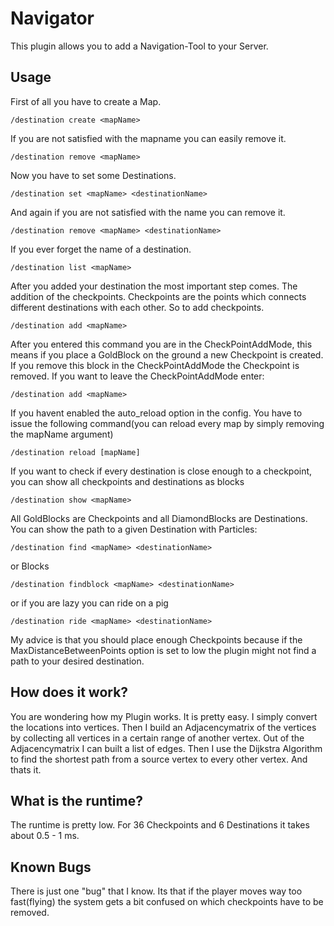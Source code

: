 # Navigator
This plugin allows you to add a Navigation-Tool to your Server.

## Usage
First of all you have to create a Map.
   ```
   /destination create <mapName>
   ```
If you are not satisfied with the mapname you can easily remove it.
   ```
   /destination remove <mapName>
   ```
Now you have to set some Destinations.
   ```
   /destination set <mapName> <destinationName>
   ```
And again if you are not satisfied with the name you can remove it.
   ```
   /destination remove <mapName> <destinationName>
   ```
If you ever forget the name of a destination.
   ```
   /destination list <mapName>
   ```
After you added your destination the most important step comes.
The addition of the checkpoints. Checkpoints are the points which connects
different destinations with each other. So to add checkpoints.
   ```
   /destination add <mapName>
   ```
After you entered this command you are in the CheckPointAddMode, this means if
you place a GoldBlock on the ground a new Checkpoint is created. If you remove
this block in the CheckPointAddMode the Checkpoint is removed.
If you want to leave the CheckPointAddMode enter:
   ```
   /destination add <mapName>
   ```
If you havent enabled the auto_reload option in the config.
You have to issue the following command(you can reload every map by simply removing the mapName argument) 
```
/destination reload [mapName]
```
If you want to check if every destination is close enough to a checkpoint, you can show all checkpoints and destinations
as blocks
 ```
 /destination show <mapName>
 ```
 All GoldBlocks are Checkpoints and all DiamondBlocks are Destinations.
You can show the path to a given Destination with Particles:
   ```
   /destination find <mapName> <destinationName>
   ```
or Blocks
   ```
   /destination findblock <mapName> <destinationName>
   ```
or if you are lazy you can ride on a pig
   ```
   /destination ride <mapName> <destinationName>
   ```
My advice is that you should place enough Checkpoints because if 
the MaxDistanceBetweenPoints option is set to low the plugin might
not find a path to your desired destination.
## How does it work?
You are wondering how my Plugin works.
It is pretty easy.
I simply convert the locations into vertices.
Then I build an Adjacencymatrix of the vertices by collecting all vertices in a certain range of another vertex.
Out of the Adjacencymatrix I can built a list of edges.
Then I use the Dijkstra Algorithm to find the shortest path from a source vertex to every other vertex.
And thats it.
## What is the runtime?
The runtime is pretty low. For 36 Checkpoints and 6 Destinations it takes about 0.5 - 1 ms.
## Known Bugs
There is just one "bug" that I know. Its that if the player moves way too fast(flying) the system gets a bit confused on which checkpoints have to be removed.
